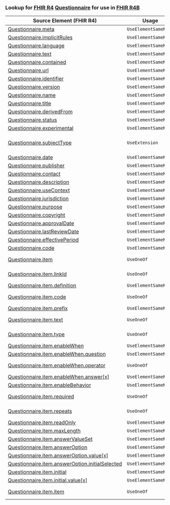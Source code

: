 ### Lookup for [FHIR R4](https://hl7.org/fhir/R4/) [Questionnaire](https://hl7.org/fhir/R4/Questionnaire.html) for use in [FHIR R4B](https://hl7.org/fhir/R4B/)

| Source Element (FHIR R4) | Usage | Target |
| -------------- | ----- | ------ |
| [Questionnaire.meta](https://hl7.org/fhir/R4/Questionnaire.html#resource) | `UseElementSameName` | [Questionnaire.meta](https://hl7.org/fhir/R4B/Questionnaire.html#resource) |
| [Questionnaire.implicitRules](https://hl7.org/fhir/R4/Questionnaire.html#resource) | `UseElementSameName` | [Questionnaire.implicitRules](https://hl7.org/fhir/R4B/Questionnaire.html#resource) |
| [Questionnaire.language](https://hl7.org/fhir/R4/Questionnaire.html#resource) | `UseElementSameName` | [Questionnaire.language](https://hl7.org/fhir/R4B/Questionnaire.html#resource) |
| [Questionnaire.text](https://hl7.org/fhir/R4/Questionnaire.html#resource) | `UseElementSameName` | [Questionnaire.text](https://hl7.org/fhir/R4B/Questionnaire.html#resource) |
| [Questionnaire.contained](https://hl7.org/fhir/R4/Questionnaire.html#resource) | `UseElementSameName` | [Questionnaire.contained](https://hl7.org/fhir/R4B/Questionnaire.html#resource) |
| [Questionnaire.url](https://hl7.org/fhir/R4/Questionnaire.html#resource) | `UseElementSameName` | [Questionnaire.url](https://hl7.org/fhir/R4B/Questionnaire.html#resource) |
| [Questionnaire.identifier](https://hl7.org/fhir/R4/Questionnaire.html#resource) | `UseElementSameName` | [Questionnaire.identifier](https://hl7.org/fhir/R4B/Questionnaire.html#resource) |
| [Questionnaire.version](https://hl7.org/fhir/R4/Questionnaire.html#resource) | `UseElementSameName` | [Questionnaire.version](https://hl7.org/fhir/R4B/Questionnaire.html#resource) |
| [Questionnaire.name](https://hl7.org/fhir/R4/Questionnaire.html#resource) | `UseElementSameName` | [Questionnaire.name](https://hl7.org/fhir/R4B/Questionnaire.html#resource) |
| [Questionnaire.title](https://hl7.org/fhir/R4/Questionnaire.html#resource) | `UseElementSameName` | [Questionnaire.title](https://hl7.org/fhir/R4B/Questionnaire.html#resource) |
| [Questionnaire.derivedFrom](https://hl7.org/fhir/R4/Questionnaire.html#resource) | `UseElementSameName` | [Questionnaire.derivedFrom](https://hl7.org/fhir/R4B/Questionnaire.html#resource) |
| [Questionnaire.status](https://hl7.org/fhir/R4/Questionnaire.html#resource) | `UseElementSameName` | [Questionnaire.status](https://hl7.org/fhir/R4B/Questionnaire.html#resource) |
| [Questionnaire.experimental](https://hl7.org/fhir/R4/Questionnaire.html#resource) | `UseElementSameName` | [Questionnaire.experimental](https://hl7.org/fhir/R4B/Questionnaire.html#resource) |
| [Questionnaire.subjectType](https://hl7.org/fhir/R4/Questionnaire.html#resource) | `UseExtension` | [http://hl7.org/fhir/4.0/StructureDefinition/extension-Questionnaire.subjectType](StructureDefinition-ext-R4-Questionnaire.subjectType.html) |
| [Questionnaire.date](https://hl7.org/fhir/R4/Questionnaire.html#resource) | `UseElementSameName` | [Questionnaire.date](https://hl7.org/fhir/R4B/Questionnaire.html#resource) |
| [Questionnaire.publisher](https://hl7.org/fhir/R4/Questionnaire.html#resource) | `UseElementSameName` | [Questionnaire.publisher](https://hl7.org/fhir/R4B/Questionnaire.html#resource) |
| [Questionnaire.contact](https://hl7.org/fhir/R4/Questionnaire.html#resource) | `UseElementSameName` | [Questionnaire.contact](https://hl7.org/fhir/R4B/Questionnaire.html#resource) |
| [Questionnaire.description](https://hl7.org/fhir/R4/Questionnaire.html#resource) | `UseElementSameName` | [Questionnaire.description](https://hl7.org/fhir/R4B/Questionnaire.html#resource) |
| [Questionnaire.useContext](https://hl7.org/fhir/R4/Questionnaire.html#resource) | `UseElementSameName` | [Questionnaire.useContext](https://hl7.org/fhir/R4B/Questionnaire.html#resource) |
| [Questionnaire.jurisdiction](https://hl7.org/fhir/R4/Questionnaire.html#resource) | `UseElementSameName` | [Questionnaire.jurisdiction](https://hl7.org/fhir/R4B/Questionnaire.html#resource) |
| [Questionnaire.purpose](https://hl7.org/fhir/R4/Questionnaire.html#resource) | `UseElementSameName` | [Questionnaire.purpose](https://hl7.org/fhir/R4B/Questionnaire.html#resource) |
| [Questionnaire.copyright](https://hl7.org/fhir/R4/Questionnaire.html#resource) | `UseElementSameName` | [Questionnaire.copyright](https://hl7.org/fhir/R4B/Questionnaire.html#resource) |
| [Questionnaire.approvalDate](https://hl7.org/fhir/R4/Questionnaire.html#resource) | `UseElementSameName` | [Questionnaire.approvalDate](https://hl7.org/fhir/R4B/Questionnaire.html#resource) |
| [Questionnaire.lastReviewDate](https://hl7.org/fhir/R4/Questionnaire.html#resource) | `UseElementSameName` | [Questionnaire.lastReviewDate](https://hl7.org/fhir/R4B/Questionnaire.html#resource) |
| [Questionnaire.effectivePeriod](https://hl7.org/fhir/R4/Questionnaire.html#resource) | `UseElementSameName` | [Questionnaire.effectivePeriod](https://hl7.org/fhir/R4B/Questionnaire.html#resource) |
| [Questionnaire.code](https://hl7.org/fhir/R4/Questionnaire.html#resource) | `UseElementSameName` | [Questionnaire.code](https://hl7.org/fhir/R4B/Questionnaire.html#resource) |
| [Questionnaire.item](https://hl7.org/fhir/R4/Questionnaire.html#resource) | `UseOneOf` | [Questionnaire.item](https://hl7.org/fhir/R4B/Questionnaire.html#resource)<br />[Questionnaire.item](https://hl7.org/fhir/R4B/Questionnaire.html#resource) |
| [Questionnaire.item.linkId](https://hl7.org/fhir/R4/Questionnaire.html#resource) | `UseOneOf` | [Questionnaire.item.linkId](https://hl7.org/fhir/R4B/Questionnaire.html#resource)<br />[Questionnaire.item.linkId](https://hl7.org/fhir/R4B/Questionnaire.html#resource) |
| [Questionnaire.item.definition](https://hl7.org/fhir/R4/Questionnaire.html#resource) | `UseElementSameName` | [Questionnaire.item.definition](https://hl7.org/fhir/R4B/Questionnaire.html#resource) |
| [Questionnaire.item.code](https://hl7.org/fhir/R4/Questionnaire.html#resource) | `UseOneOf` | [Questionnaire.item.code](https://hl7.org/fhir/R4B/Questionnaire.html#resource)<br />[Questionnaire.item.code](https://hl7.org/fhir/R4B/Questionnaire.html#resource) |
| [Questionnaire.item.prefix](https://hl7.org/fhir/R4/Questionnaire.html#resource) | `UseElementSameName` | [Questionnaire.item.prefix](https://hl7.org/fhir/R4B/Questionnaire.html#resource) |
| [Questionnaire.item.text](https://hl7.org/fhir/R4/Questionnaire.html#resource) | `UseOneOf` | [Questionnaire.item.text](https://hl7.org/fhir/R4B/Questionnaire.html#resource)<br />[Questionnaire.item.text](https://hl7.org/fhir/R4B/Questionnaire.html#resource) |
| [Questionnaire.item.type](https://hl7.org/fhir/R4/Questionnaire.html#resource) | `UseOneOf` | [Questionnaire.item.type](https://hl7.org/fhir/R4B/Questionnaire.html#resource)<br />[Questionnaire.item.type](https://hl7.org/fhir/R4B/Questionnaire.html#resource) |
| [Questionnaire.item.enableWhen](https://hl7.org/fhir/R4/Questionnaire.html#resource) | `UseElementSameName` | [Questionnaire.item.enableWhen](https://hl7.org/fhir/R4B/Questionnaire.html#resource) |
| [Questionnaire.item.enableWhen.question](https://hl7.org/fhir/R4/Questionnaire.html#resource) | `UseElementSameName` | [Questionnaire.item.enableWhen.question](https://hl7.org/fhir/R4B/Questionnaire.html#resource) |
| [Questionnaire.item.enableWhen.operator](https://hl7.org/fhir/R4/Questionnaire.html#resource) | `UseOneOf` | [Questionnaire.item.enableWhen.operator](https://hl7.org/fhir/R4B/Questionnaire.html#resource)<br />[Questionnaire.item.enableWhen.operator](https://hl7.org/fhir/R4B/Questionnaire.html#resource) |
| [Questionnaire.item.enableWhen.answer[x]](https://hl7.org/fhir/R4/Questionnaire.html#resource) | `UseElementSameName` | [Questionnaire.item.enableWhen.answer[x]](https://hl7.org/fhir/R4B/Questionnaire.html#resource) |
| [Questionnaire.item.enableBehavior](https://hl7.org/fhir/R4/Questionnaire.html#resource) | `UseElementSameName` | [Questionnaire.item.enableBehavior](https://hl7.org/fhir/R4B/Questionnaire.html#resource) |
| [Questionnaire.item.required](https://hl7.org/fhir/R4/Questionnaire.html#resource) | `UseOneOf` | [Questionnaire.item.required](https://hl7.org/fhir/R4B/Questionnaire.html#resource)<br />[Questionnaire.item.required](https://hl7.org/fhir/R4B/Questionnaire.html#resource) |
| [Questionnaire.item.repeats](https://hl7.org/fhir/R4/Questionnaire.html#resource) | `UseOneOf` | [Questionnaire.item.repeats](https://hl7.org/fhir/R4B/Questionnaire.html#resource)<br />[Questionnaire.item.repeats](https://hl7.org/fhir/R4B/Questionnaire.html#resource) |
| [Questionnaire.item.readOnly](https://hl7.org/fhir/R4/Questionnaire.html#resource) | `UseElementSameName` | [Questionnaire.item.readOnly](https://hl7.org/fhir/R4B/Questionnaire.html#resource) |
| [Questionnaire.item.maxLength](https://hl7.org/fhir/R4/Questionnaire.html#resource) | `UseElementSameName` | [Questionnaire.item.maxLength](https://hl7.org/fhir/R4B/Questionnaire.html#resource) |
| [Questionnaire.item.answerValueSet](https://hl7.org/fhir/R4/Questionnaire.html#resource) | `UseElementSameName` | [Questionnaire.item.answerValueSet](https://hl7.org/fhir/R4B/Questionnaire.html#resource) |
| [Questionnaire.item.answerOption](https://hl7.org/fhir/R4/Questionnaire.html#resource) | `UseElementSameName` | [Questionnaire.item.answerOption](https://hl7.org/fhir/R4B/Questionnaire.html#resource) |
| [Questionnaire.item.answerOption.value[x]](https://hl7.org/fhir/R4/Questionnaire.html#resource) | `UseElementSameName` | [Questionnaire.item.answerOption.value[x]](https://hl7.org/fhir/R4B/Questionnaire.html#resource) |
| [Questionnaire.item.answerOption.initialSelected](https://hl7.org/fhir/R4/Questionnaire.html#resource) | `UseElementSameName` | [Questionnaire.item.answerOption.initialSelected](https://hl7.org/fhir/R4B/Questionnaire.html#resource) |
| [Questionnaire.item.initial](https://hl7.org/fhir/R4/Questionnaire.html#resource) | `UseElementSameName` | [Questionnaire.item.initial](https://hl7.org/fhir/R4B/Questionnaire.html#resource) |
| [Questionnaire.item.initial.value[x]](https://hl7.org/fhir/R4/Questionnaire.html#resource) | `UseElementSameName` | [Questionnaire.item.initial.value[x]](https://hl7.org/fhir/R4B/Questionnaire.html#resource) |
| [Questionnaire.item.item](https://hl7.org/fhir/R4/Questionnaire.html#resource) | `UseOneOf` | [Questionnaire.item.item](https://hl7.org/fhir/R4B/Questionnaire.html#resource)<br />[Questionnaire.item.item](https://hl7.org/fhir/R4B/Questionnaire.html#resource) |
